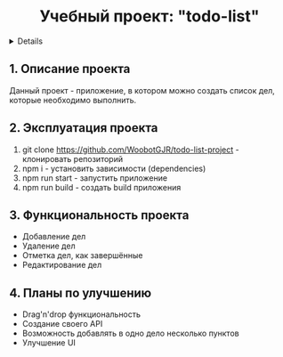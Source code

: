 <h1 align="center">Учебный проект: "todo-list"</h1>

<a name="summary">
  <details>
    <summary>Оглавление</summary>
    <ol>
      <li><a href="#project-description">Описание проекта</a></li>
      <li><a href="#project-installation">Эксплуатация проекта</a></li>
      <li><a href="#project-functionality">Функциональность проекта</a></li>
      <li><a href="#project-enhancement">Планы по улучшению</a></li>
    </ol>
  </details>
</a>

<a name="project-description"><h2>1. Описание проекта</h2></a>
Данный проект - приложение, в котором можно создать список дел, которые необходимо выполнить.


<a name="project-installation"><h2>2. Эксплуатация проекта</h2></a>

1. git clone https://github.com/WoobotGJR/todo-list-project - клонировать репозиторий
2. npm i - установить зависимости (dependencies)
3. npm run start - запустить приложение
4. npm run build - создать build приложения

<a name="functionality"><h2>3. Функциональность проекта</h2></a>

- Добавление дел
- Удаление дел
- Отметка дел, как завершённые
- Редактирование дел

<a name="enhancement"><h2>4. Планы по улучшению</h2></a>

- Drag'n'drop функциональность
- Создание своего API
- Возможность добавлять в одно дело несколько пунктов
- Улучшение UI

